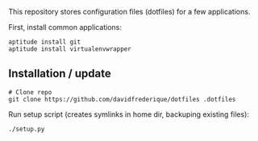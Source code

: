 This repository stores configuration files (dotfiles) for a few applications.

First, install common applications:

    aptitude install git
    aptitude install virtualenvwrapper


Installation / update
---------------------

    # Clone repo
    git clone https://github.com/davidfrederique/dotfiles .dotfiles

Run setup script (creates symlinks in home dir, backuping existing files):

    ./setup.py
